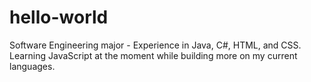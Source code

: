 # hello-world
Software Engineering major - Experience in Java, C#, HTML, and CSS. Learning JavaScript at the moment while building more on my current languages.

